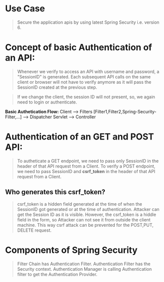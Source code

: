 # Use Case

> Secure the application apis by using latest Spring Security i.e. version 6.

# Concept of basic Authentication of an API:
> Whenever we verify to access an API with username and password, a "SessionID" is generated. Each subsequent API calls on the same client or browser will not have to verify anymore as it will pass the SessionID created at the previous step.

> If we change the client, the session ID will not present, so, we again need to login or authenticate.

**Basic Authetication Flow:**
 Client --> Filters [Filter1,Filter2,Spring-Security-Filter,...] --> Dispatcher Servlet --> Controller

# Authentication of an GET and POST API:
> To autheticate a GET endpoint, we need to pass only SessionID in the header of that API request from a Client.
> To verify a POST endpoint, we need to pass SessionID and **csrf_token** in the header of that API request from a Client.

## Who generates this csrf_token?
> csrf_token is a hidden field generated at the time of when the SessionID got generated or at the time of authentication. Attacker can get the Session ID as it is visible.
> However, the csrf_token is a hiddle field in the form, so Attacker can not see it from outside the client machine. This way csrf attack can be prevented for the POST,PUT, DELETE request.

# Components of Spring Security
> Filter Chain has Authentication Filter. Authentication Filter has the Security context. Authentication Manager is calling Authentication filter to get the Authentication Provider.

